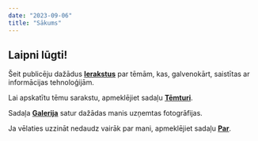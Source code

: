 ```yaml
---
date: "2023-09-06"
title: "Sākums"
---
```

## Laipni lūgti!
Šeit publicēju dažādus **[Ierakstus](/lv/post/)** par tēmām, kas, galvenokārt, saistītas ar informācijas tehnoloģijām.

Lai apskatītu tēmu sarakstu, apmeklējiet sadaļu **[Tēmturi](/lv/tags/)**.

Sadaļa **[Galerija](/lv/gallery/)** satur dažādas manis uzņemtas fotogrāfijas.

Ja vēlaties uzzināt nedaudz vairāk par mani, apmeklējiet sadaļu **[Par](/lv/about/)**.

